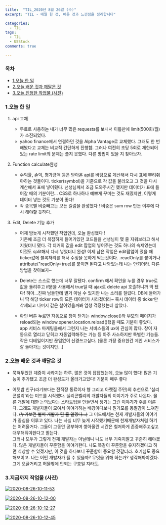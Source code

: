 ```yaml
---
title:  "TIL_2020년 8월 26일 (수)"
excerpt: "TIL - 매일 한 것, 배운 것과 느낀점을 정리합니다"

categories:
  - TIL
tags:
  - TIL
  - USStock
comments: true

---
```



<h3>목차</h3>

- [1.오늘 한 일](#1오늘-한-일)
- [2.오늘 배운 것과 깨달은 것](#2오늘-배운-것과-깨달은-것)
- [3.오늘 진행한 작업물 (사진)](#3오늘-진행한-작업물-사진)
  

### 1.오늘 한 일

1. api 교체
    - 무료로 사용하는 내가 너무 많은 requests를 보내서 이틀만에 limit(500회/월)가 소진되었다.
    - yahoo finance에서 연결하던 것을 Alpha Vantage로 교체했다. 그래도 한 번 해봤다고 교체는 비교적 간단하게 진행함.
    그러나 여전히 초당 5회로 제한되어있는 rate limit의 문제는 풀지 못했다. 다른 방법이 있을 지 찾아보자.

2. Function calculate완성    
    - 수익률, 손익, 평가금액 등은 받아온 api를 바탕으로 계산해서 다시 표에 뿌려줘야하는 것들이다.
    ticker(symbol)을 기준으로 각 값을 불러오고 그 것을 다시 계산해서 표에 넣어줬다.
    선생님께서 조금 도와주시긴 했지만 데이터가 표에 들어갈 때의 기분이란...
    CSS로 하나하나 예쁘게 꾸미는 것도 재밌지만, 이렇게 데이터 넣는 것도 기분이 좋다!
    - 각 종목별 비중빼고는 모든 컬럼을 완성했다 ! 비중은 sum row 만든 이후에 다시 해야할 듯하다.

3. Edit, Delete 기능 추가

    - 어제 밤늦게 시작했던 작업인데, 오늘 완성했다 !   
    기존에 조금 더 복잡하게 들어가있던 코드들을 선생님이 몇 줄 지워보라고 해서 지웠더니 됐다.
    각 티커의 값을 edit 팝업의 넣어주는 것도 하나의 숙제였는데 이것도 split해서 다시 넣었더니 완성!
    이제 남은 작업은 edit팝업이 떴을 때 ticker값에 블록처리를 해서 수정을 못하게 막는것이다.
    .readOnly를 붙이거나 attribute("readOnly=true)를 붙이면 된다고 나와있는데 나는 안되더라.
    다른 방법을 찾아보자~

    - Delete는 스스로 했는데 너무 잘됐다. confirm 에서 확인을 누를 경우 true로 값을 돌려주고
    if문을 사용해서 true일 때 ajax로 delete api 호출하니까 딱 됐다! 하아...진짜 남들한테 별거 아닐 수 있지만 나는 소리를 질렀다.
    DB에 들어가니 딱 해당 ticker row의 모든 데이터가 사라졌더라~
    혹시 데이터 중 ticker만 삭제되고 나머지 값은 살아있을까봐 엄청 걱정했는데 살았다.
    
    - 확인 버튼 누르면 자동으로 창이 닫기는 window.close()와 부모의 페이지가 reload되는 window.opener.location.reload()됐을 때도 기분이 좋았다.   
    app 서비스 마케팅을해서 그런지 나는 서비스들의 ux에 관심이 많다. 창이 자동으로 열리고 닫히고 자동입력해주는 기능 등 아주 사소하지만 특별한 기능들.   
    작은 디테일이지만 끊임없이 신경쓰고싶다. (물론 가장 중요한건 메인 서비스가 잘 돌아가는 것이지만...)
   
### 2.오늘 배운 것과 깨달은 것

- 묵혀두었던 체증이 사라지는 하루. 많은 것이 답답했는데, 오늘 많이 했다! 많은 기능이 추가됐고 조금 더 완성도가 올라가고있다!
기분이 매우 좋다

- 어젯밤 친구(라기보다는 전직장 동료이자 형 그리고 아랫집 주민)의 추천으로 '실리콘밸리'라는 미드를 시작했다.
실리콘벨리의 개발자들의 이야기가 주로 나온다. 물론 개발에 대한 논의보다는 스타트업을 만들면서 생기는 그런 이야기가 주를 이룬다.
그래도 개발자들이 모여서 이야기하는 배경이다보니 뭔가모를 동질감이 느껴진다. ~~(누가보면 벌써 개발자 된 줄 알겠다...)~~
그 미드에서는 천재 개발자들의 이야기가 중심을 이루고 있다. 나는 사실 너무 늦게 시작했기때문에 천재개발자처럼 하기는 어려울거다.
그들이 그동안 공부하며 쌓아올린 시간은 철저하게 존중해주고싶고 대우해줘야한다고 믿는다.    
그러나 모두가 그렇게 천재 개발자는 아닐테니 나도 너무 기죽지말고 꾸준히 해야겠다.
많은 개발자들이 꾸준함을 이야기한다. 나도 똑같이 꾸준함을 유지하겠다고 하면 식상할 수 있겠지만, 이 것을 하다보니 꾸준함이 중요할 것같더라.
호기심도 중요해보이고. 나는 어떤 개발자가 될 수 있을까? 무엇을 위해 하는가? 생각해봐야겠다. 그게 오글거리고 허물밖에 안되는 구호일 지라도.

### 3.지금까지 작업물 (사진)

<a href="https://ibb.co/cCjq8DJ"><img src="https://i.ibb.co/F0FpYg6/2020-08-26-10-11-53.png" alt="2020-08-26-10-11-53" border="0"></a>

<a href="https://ibb.co/hsDkJwX"><img src="https://i.ibb.co/Q9rZ3t8/2020-08-26-10-12-00.png" alt="2020-08-26-10-12-00" border="0"></a>

<a href="https://ibb.co/YTw0L78"><img src="https://i.ibb.co/S7Gf3X0/2020-08-26-10-12-27.png" alt="2020-08-26-10-12-27" border="0"></a>

<a href="https://ibb.co/SDTZSTJ"><img src="https://i.ibb.co/nq2Kp2R/2020-08-26-10-12-45.png" alt="2020-08-26-10-12-45" border="0"></a>